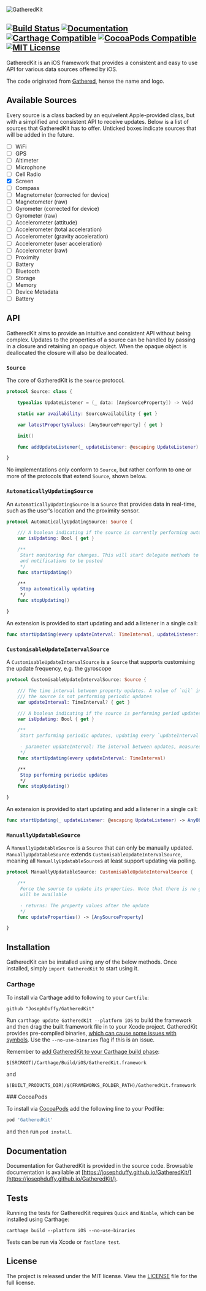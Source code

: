 ![GatheredKit](https://josephduffy.github.io/GatheredKit/img/banner.png)

[![Build Status](https://api.travis-ci.org/JosephDuffy/GatheredKit.svg)](https://travis-ci.org/JosephDuffy/GatheredKit)
[![Documentation](https://josephduffy.github.io/GatheredKit/badge.svg)](https://josephduffy.github.io/GatheredKit/)
[![Carthage Compatible](https://img.shields.io/badge/Carthage-compatible-4BC51D.svg?style=flat)](https://github.com/Carthage/Carthage)
[![CocoaPods Compatible](https://img.shields.io/cocoapods/v/GatheredKit.svg)](https://cocoapods.org/pods/GatheredKit)
[![MIT License](https://img.shields.io/badge/License-MIT-4BC51D.svg?style=flat)](./LICENSE)
--

GatheredKit is an iOS framework that provides a consistent and easy to use API for various data sources offered by iOS.

The code originated from [Gathered](https://geo.itunes.apple.com/app/gathered/id929726748?mt=8), hense the name and logo.

## Available Sources

Every source is a class backed by an equivelent Apple-provided class, but with a simplified and consistent API to receive updates. Below is a list of sources that GatheredKit has to offer. Unticked boxes indicate sources that will be added in the future.

 - [ ] WiFi
 - [ ] GPS
 - [ ] Altimeter
 - [ ] Microphone
 - [ ] Cell Radio
 - [X] Screen
 - [ ] Compass
 - [ ] Magnetometer (corrected for device)
 - [ ] Magnetometer (raw)
 - [ ] Gyrometer (corrected for device)
 - [ ] Gyrometer (raw)
 - [ ] Accelerometer (attitude)
 - [ ] Accelerometer (total acceleration)
 - [ ] Accelerometer (gravity acceleration)
 - [ ] Accelerometer (user acceleration)
 - [ ] Accelerometer (raw)
 - [ ] Proximity
 - [ ] Battery
 - [ ] Bluetooth
 - [ ] Storage
 - [ ] Memory
 - [ ] Device Metadata
 - [ ] Battery

## API

GatheredKit aims to provide an intuitive and consistent API without being complex. Updates to the properties of a source can be handled by passing in a closure and retaining an opaque object. When the opaque object is deallocated the closure will also be deallocated.

### `Source`

The core of GatheredKit is the `Source` protocol.

```swift
protocol Source: class {

    typealias UpdateListener = (_ data: [AnySourceProperty]) -> Void

    static var availability: SourceAvailability { get }

    var latestPropertyValues: [AnySourceProperty] { get }

    init()

    func addUpdateListener(_ updateListener: @escaping UpdateListener) -> AnyObject

}
```

No implementations _only_ conform to `Source`, but rather conform to one or more of the protocols that extend `Source`, shown below.

### `AutomaticallyUpdatingSource`

An `AutomaticallyUpdatingSource` is a `Source` that provides data in real-time, such as the user's location and the proximity sensor.

```swift
protocol AutomaticallyUpdatingSource: Source {

    /// A boolean indicating if the source is currently performing automatic updates
    var isUpdating: Bool { get }

    /**
     Start monitoring for changes. This will start delegate methods to be called
     and notifications to be posted
     */
    func startUpdating()

    /**
     Stop automatically updating
     */
    func stopUpdating()

}
```

An extension is provided to start updating and add a listener in a single call:

```swift
func startUpdating(every updateInterval: TimeInterval, updateListener: @escaping UpdateListener) -> AnyObject
```

### `CustomisableUpdateIntervalSource`

A `CustomisableUpdateIntervalSource` is a `Source` that supports customising the update frequency, e.g. the gyroscope

```swift
protocol CustomisableUpdateIntervalSource: Source {

    /// The time interval between property updates. A value of `nil` indicates that
    /// the source is not performing periodic updates
    var updateInterval: TimeInterval? { get }

    /// A boolean indicating if the source is performing period updates every `updateInterval`
    var isUpdating: Bool { get }

    /**
     Start performing periodic updates, updating every `updateInterval` seconds

     - parameter updateInterval: The interval between updates, measured in seconds
     */
    func startUpdating(every updateInterval: TimeInterval)

    /**
     Stop performing periodic updates
     */
    func stopUpdating()

}
```

An extension is provided to start updating and add a listener in a single call:

```swift
func startUpdating(_ updateListener: @escaping UpdateListener) -> AnyObject
```

### `ManuallyUpdatableSource`

A `ManuallyUpdatableSource` is a `Source` that can only be manually updated. `ManuallyUpdatableSource` extends `CustomisableUpdateIntervalSource`, meaning all `ManuallyUpdatableSource`s at least support updating via polling.

```swift
protocol ManuallyUpdatableSource: CustomisableUpdateIntervalSource {

    /**
     Force the source to update its properties. Note that there is no guarantee that new data
     will be available

     - returns: The property values after the update
     */
    func updateProperties() -> [AnySourceProperty]

}
```

## Installation

GatheredKit can be installed using any of the below methods. Once installed, simply `import GatheredKit` to start using it.

### Carthage

To install via Carthage add to following to your `Cartfile`:

```
github "JosephDuffy/GatheredKit"
```

Run `carthage update GatheredKit --platform iOS` to build the framework and then drag the built framework file in to your Xcode project. GatheredKit provides pre-compiled binaries, [which can cause some issues with symbols](https://github.com/Carthage/Carthage#dwarfs-symbol-problem). Use the `--no-use-binaries` flag if this is an issue.

Remember to [add GatheredKit to your Carthage build phase](https://github.com/Carthage/Carthage#if-youre-building-for-ios-tvos-or-watchos):

```
$(SRCROOT)/Carthage/Build/iOS/GatheredKit.framework
```

and

```
$(BUILT_PRODUCTS_DIR)/$(FRAMEWORKS_FOLDER_PATH)/GatheredKit.framework
```

### CocoaPods

To install via [CocoaPods](https://cocoapods.org) add the following line to your Podfile:

```ruby
pod 'GatheredKit'
```

and then run `pod install`.

## Documentation

Documentation for GatheredKit is provided in the source code. Browsable documentation is available at [https://josephduffy.github.io/GatheredKit/](https://josephduffy.github.io/GatheredKit/).

## Tests

Running the tests for GatheredKit requires `Quick` and `Nimble`, which can be installed using Carthage:

`carthage build --platform iOS --no-use-binaries`

Tests can be run via Xcode or `fastlane test`.

## License

The project is released under the MIT license. View the [LICENSE](./LICENSE) file for the full license.
